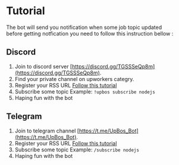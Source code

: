# Tutorial

The bot will send you notification when some job topic updated <br>
before getting notfication you need to follow this instruction bellow :

## Discord

1. Join to discord server [https://discord.gg/TGSSSeQp8m](https://discord.gg/TGSSSeQp8m).
2. Find your private channel on upworkers categry.
3. Register your RSS URL [Follow this tutorial](./find-rss)
4. Subscribe some topic Example: `!upbos subscribe nodejs`
5. Haping fun with the bot

## Telegram

1. Join to telegram channel [https://t.me/UpBos_Bot](https://t.me/UpBos_Bot).
2. Register your RSS URL [Follow this tutorial](./find-rss)
3. Subscribe some topic Example: `/subscribe nodejs`
4. Haping fun with the bot
